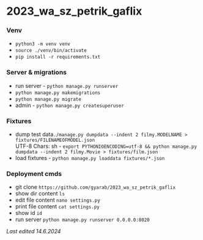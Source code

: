 # 2023_wa_sz_petrik_gaflix

### Venv
- `python3 -m venv venv`
- `source ./venv/bin/activate`
- `pip install -r requirements.txt`

### Server & migrations
- run server - `python manage.py runserver`
- `python manage.py makemigrations`
- `python manage.py migrate`
- admin - `python manage.py createsuperuser`

### Fixtures
- dump test data`./manage.py dumpdata --indent 2 filmy.MODELNAME > fixtures/FILENAMEOFMODEL.json`  
  UTF-8 Chars: sh - `export PYTHONIOENCODING=utf-8 && python manage.py dumpdata --indent 2 filmy.Movie > fixtures/film.json`
- load fixtures - `python manage.py loaddata fixtures/*.json`

### Deployment cmds
- git clone `https://github.com/gyarab/2023_wa_sz_petrik_gaflix`
- show dir content  `ls`
- edit file content `nano settings.py`
- print file content `cat settings.py`
- show id `id` 
- run server `python manage.py runserver 0.0.0.0:8020`

*Last edited 14.6.2024*
